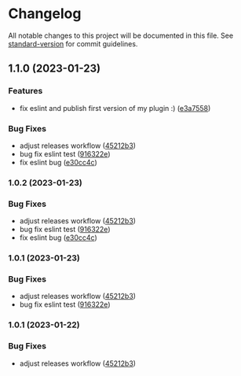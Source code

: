 # Changelog

All notable changes to this project will be documented in this file. See [standard-version](https://github.com/conventional-changelog/standard-version) for commit guidelines.

## 1.1.0 (2023-01-23)


### Features

* fix eslint and publish first version of my plugin :) ([e3a7558](https://github.com/n1ckisthereu/InsertBook/commit/e3a75581b34d0f777ad0247d0dab92a002cab4c9))


### Bug Fixes

* adjust releases workflow ([45212b3](https://github.com/n1ckisthereu/InsertBook/commit/45212b33277d4785c68b8e2a384e0bcb6998041e))
* bug fix eslint test ([916322e](https://github.com/n1ckisthereu/InsertBook/commit/916322e67996105b94804dd406a75d5cdb6f7557))
* fix eslint bug ([e30cc4c](https://github.com/n1ckisthereu/InsertBook/commit/e30cc4c483c33f0c446d332f9723f925811fcf9e))

### 1.0.2 (2023-01-23)


### Bug Fixes

* adjust releases workflow ([45212b3](https://github.com/n1ckisthereu/InsertBook/commit/45212b33277d4785c68b8e2a384e0bcb6998041e))
* bug fix eslint test ([916322e](https://github.com/n1ckisthereu/InsertBook/commit/916322e67996105b94804dd406a75d5cdb6f7557))
* fix eslint bug ([e30cc4c](https://github.com/n1ckisthereu/InsertBook/commit/e30cc4c483c33f0c446d332f9723f925811fcf9e))

### 1.0.1 (2023-01-23)


### Bug Fixes

* adjust releases workflow ([45212b3](https://github.com/n1ckisthereu/InsertBook/commit/45212b33277d4785c68b8e2a384e0bcb6998041e))
* bug fix eslint test ([916322e](https://github.com/n1ckisthereu/InsertBook/commit/916322e67996105b94804dd406a75d5cdb6f7557))

### 1.0.1 (2023-01-22)


### Bug Fixes

* adjust releases workflow ([45212b3](https://github.com/n1ckisthereu/InsertBook/commit/45212b33277d4785c68b8e2a384e0bcb6998041e))
